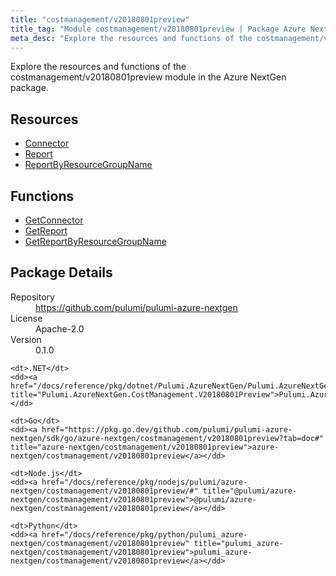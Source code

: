 ```yaml
---
title: "costmanagement/v20180801preview"
title_tag: "Module costmanagement/v20180801preview | Package Azure NextGen"
meta_desc: "Explore the resources and functions of the costmanagement/v20180801preview module in the Azure NextGen package."
---
```


<!-- WARNING: this file was generated by Pulumi Docs Generator. -->
<!-- Do not edit by hand unless you're certain you know what you are doing! -->

Explore the resources and functions of the costmanagement/v20180801preview module in the Azure NextGen package.

<h2 id="resources">Resources</h2>
<ul class="api">
    <li><a href="connector" title="Connector"><span class="symbol resource"></span>Connector</a></li>
    <li><a href="report" title="Report"><span class="symbol resource"></span>Report</a></li>
    <li><a href="reportbyresourcegroupname" title="ReportByResourceGroupName"><span class="symbol resource"></span>ReportByResourceGroupName</a></li>
</ul>

<h2 id="functions">Functions</h2>
<ul class="api">
    <li><a href="getconnector" title="GetConnector"><span class="symbol function"></span>GetConnector</a></li>
    <li><a href="getreport" title="GetReport"><span class="symbol function"></span>GetReport</a></li>
    <li><a href="getreportbyresourcegroupname" title="GetReportByResourceGroupName"><span class="symbol function"></span>GetReportByResourceGroupName</a></li>
</ul>

<h2 id="package-details">Package Details</h2>
<dl class="package-details">
	<dt>Repository</dt>
	<dd><a href="https://github.com/pulumi/pulumi-azure-nextgen">https://github.com/pulumi/pulumi-azure-nextgen</a></dd>
	<dt>License</dt>
	<dd>Apache-2.0</dd>
	<dt>Version</dt>
	<dd>0.1.0</dd>
</dl>



<dl class="tabular">

    <dt>.NET</dt>
    <dd><a href="/docs/reference/pkg/dotnet/Pulumi.AzureNextGen/Pulumi.AzureNextGen.CostManagement.V20180801Preview.html" title="Pulumi.AzureNextGen.CostManagement.V20180801Preview">Pulumi.AzureNextGen.CostManagement.V20180801Preview</a></dd>

    <dt>Go</dt>
    <dd><a href="https://pkg.go.dev/github.com/pulumi/pulumi-azure-nextgen/sdk/go/azure-nextgen/costmanagement/v20180801preview?tab=doc#" title="azure-nextgen/costmanagement/v20180801preview">azure-nextgen/costmanagement/v20180801preview</a></dd>

    <dt>Node.js</dt>
    <dd><a href="/docs/reference/pkg/nodejs/pulumi/azure-nextgen/costmanagement/v20180801preview/#" title="@pulumi/azure-nextgen/costmanagement/v20180801preview">@pulumi/azure-nextgen/costmanagement/v20180801preview</a></dd>

    <dt>Python</dt>
    <dd><a href="/docs/reference/pkg/python/pulumi_azure-nextgen/costmanagement/v20180801preview" title="pulumi_azure-nextgen/costmanagement/v20180801preview">pulumi_azure-nextgen/costmanagement/v20180801preview</a></dd>

</dl>

